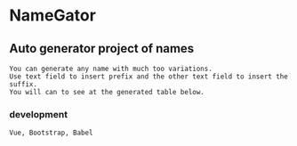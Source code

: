 # NameGator

## Auto generator project of names
```
You can generate any name with much too variations.
Use text field to insert prefix and the other text field to insert the suffix.
You will can to see at the generated table below.
```

### development
```
Vue, Bootstrap, Babel
```
